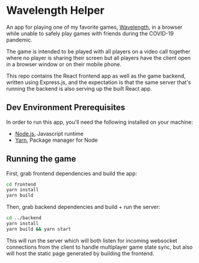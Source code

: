 # Wavelength Helper

An app for playing one of my favorite games, [Wavelength](https://wavelength.zone), in a browser while unable to safely play games with friends during the COVID-19 pandemic.

The game is intended to be played with all players on a video call together where no player is sharing their screen but all players have the client open in a browser window or on their mobile phone.

This repo contains the React frontend app as well as the game backend, written using Express.js, and the expectation is that the same server that's running the backend is also serving up the built React app.

## Dev Environment Prerequisites

In order to run this app, you'll need the following installed on your machine:

- [Node.js](https://nodejs.org), Javascript runtime
- [Yarn](https://classic.yarnpkg.com), Package manager for Node

## Running the game

First, grab frontend dependencies and build the app:

```sh
cd frontend
yarn install
yarn build
```

Then, grab backend dependencies and build + run the server:

```sh
cd ../backend
yarn install
yarn build && yarn start
```

This will run the server which will both listen for incoming websocket connections from the client to handle multiplayer game state sync, but also will host the static page generated by building the frontend.
